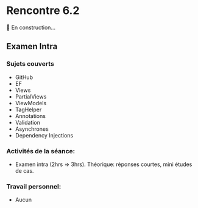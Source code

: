 # Rencontre 6.2

🚧 En construction...

## Examen Intra  
### Sujets couverts
- GitHub
- EF
- Views
- PartialViews
- ViewModels
- TagHelper
- Annotations
- Validation
- Asynchrones
- Dependency Injections 

### Activités de la séance: 
- Examen intra (2hrs => 3hrs). Théorique: réponses courtes, mini études de cas.

### Travail personnel: 
- Aucun 